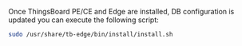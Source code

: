 
Once ThingsBoard PE/CE and Edge are installed, DB configuration is updated you can execute the following script:
```bash
sudo /usr/share/tb-edge/bin/install/install.sh
```
